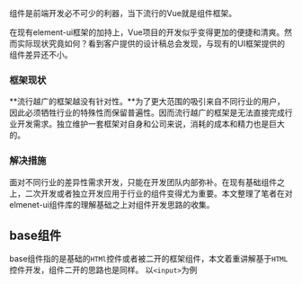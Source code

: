 组件是前端开发必不可少的利器，当下流行的Vue就是组件框架。

在现有element-ui框架的加持上，Vue项目的开发似乎变得更加的便捷和清爽。然而实际现状究竟如何？看到客户提供的设计稿总会发现，与现有的UI框架提供的组件差异还不小。
### 框架现状
**流行越广的框架越没有针对性。**为了更大范围的吸引来自不同行业的用户，因此必须牺牲行业的特殊性而保留普遍性。因而流行越广的框架是无法直接完成行业开发需求。独立维护一套框架对自身和公司来说，消耗的成本和精力也是巨大的。
### 解决措施
面对不同行业的差异性需求开发，只能在开发团队内部弥补。在现有基础组件之上，二次开发或者独立开发应用于行业的组件变得尤为重要。本文整理了笔者在对elmenet-ui组件库的理解基础之上对组件开发思路的收集。

## base组件
base组件指的是基础的`HTMl`控件或者被二开的框架组件，本文着重讲解基于`HTML`控件开发，组件二开的思路也是同样。
以`<input>`为例


